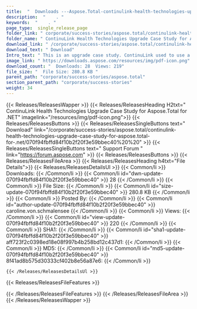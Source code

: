 ```yaml
---
title:  "  Downloads ---Aspose.Total-continulink-health-technologies-upgrade-case-study-for-aspose.total-for-.net . " 
description:  "    . " 
keywords:  "    . " 
page_type:  single_release_page
folder_link: " corporate/success-stories/aspose.total/continulink-health-technologies-upgrade-case-study-for-aspose.total-for-.net/"
folder_name: " ContinuLink Health Technologies Upgrade Case Study for Aspose.Total for .NET"
download_link: " /corporate/success-stories/aspose.total/continulink-health-technologies-upgrade-case-study-for-aspose.total-for-.net/070f94fbffd84f10b2f20f3e59bbec40"
download_text: " Download"
Intro_text: " This is an upgrade case study. ContinuLink used to use a combination of librarie..."
image_link: " https://downloads.aspose.com/resources/img/pdf-icon.png"
download_count: "  Downloads: 28  Views: 219"
file_size: "  File Size: 280.8 KB "
parent_path: "corporate/success-stories/aspose.total"
section_parent_path: "corporate/success-stories"
weight: 34 
---
```


{{< Releases/ReleasesWapper >}}
  {{< Releases/ReleasesHeading H2txt=" ContinuLink Health Technologies Upgrade Case Study for Aspose.Total for .NET" imagelink="/resources/img/pdf-icon.png">}}
  {{< Releases/ReleasesButtons >}}
    {{< Releases/ReleasesSingleButtons text=" Download" link="/corporate/success-stories/aspose.total/continulink-health-technologies-upgrade-case-study-for-aspose.total-for-.net/070f94fbffd84f10b2f20f3e59bbec40%20%20" >}}
    {{< Releases/ReleasesSingleButtons text=" Support Forum " link="https://forum.aspose.com" >}}
  {{< Releases/ReleasesButtons >}}
  {{< Releases/ReleasesFileArea >}}
    {{< Releases/ReleasesHeading h4txt="File Details">}}
    {{< Releases/ReleasesDetailsUl >}}
            {{< Common/li  >}} Downloads: {{< /Common/li >}} 
      {{< Common/li id="dwn-update-070f94fbffd84f10b2f20f3e59bbec40" >}} 28 {{< /Common/li >}} 
      {{< Common/li  >}} File Size: {{< /Common/li >}} 
      {{< Common/li id="size-update-070f94fbffd84f10b2f20f3e59bbec40" >}} 280.8 KB {{< /Common/li >}} 
      {{< Common/li  >}} Posted By: {{< /Common/li >}} 
      {{< Common/li id="author-update-070f94fbffd84f10b2f20f3e59bbec40" >}} caroline.von.schmalensee {{< /Common/li >}} 
      {{< Common/li  >}} Views: {{< /Common/li >}} 
      {{< Common/li id="view-update-070f94fbffd84f10b2f20f3e59bbec40" >}} 220 {{< /Common/li >}} 
      {{< Common/li  >}} SHA1: {{< /Common/li >}} 
      {{< Common/li id="sha1-update-070f94fbffd84f10b2f20f3e59bbec40" >}} aff723f2c0398ed18e08f997b4b258bd12c437d1: {{< /Common/li >}} 
      {{< Common/li  >}} MD5: {{< /Common/li >}} 
      {{< Common/li id="md5-update-070f94fbffd84f10b2f20f3e59bbec40" >}} 8f41ad8b575d30333cf402b8e56a87e6: {{< /Common/li >}} 

    {{< /Releases/ReleasesDetailsUl >}}

  {{< Releases/ReleasesFileFeatures >}}
      
  {{< /Releases/ReleasesFileFeatures >}}
 {{< /Releases/ReleasesFileArea >}}
{{< /Releases/ReleasesWapper >}}


